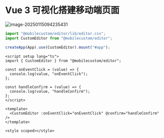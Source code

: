 # Vue 3 可视化搭建移动端页面

![image-20250115094235431](https://s2.loli.net/2025/01/15/GVrxZJUYSMip3nq.png)

```js
import "@mobilecustom/editor/lib/editor.css";
import CustomEditor from "@mobilecustom/editor";

createApp(App).use(CustomEditor).mount("#app");
```

```vue
<script setup lang="ts">
import { CustomEditor } from "@mobilecustom/editor";

const onEventClick = (value) => {
  console.log(value, "onEventClick");
};

const handleConfirm = (value) => {
  console.log(value, "handleConfirm");
};
</script>

<template>
  <CustomEditor :onEventClick="onEventClick" @confirm="handleConfirm" />
</template>

<style scoped></style>
```
